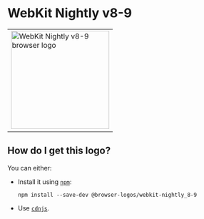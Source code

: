 # WebKit Nightly v8-9

<table>
    <tr height=230>
        <td>
            <a href="https://github.com/alrra/browser-logos/tree/40b2ae7759701f34af7bfbc76443fba3c73a12d3/src/archive/webkit-nightly_8-9">
                <img width=220 src="https://raw.githubusercontent.com/alrra/browser-logos/40b2ae7759701f34af7bfbc76443fba3c73a12d3/src/archive/webkit-nightly_8-9/webkit-nightly_8-9_512x512.png" alt="WebKit Nightly v8-9 browser logo">
            </a>
        </td>
    </tr>
</table>

## How do I get this logo?

You can either:

* Install it using [`npm`][npm]:

  `npm install --save-dev @browser-logos/webkit-nightly_8-9`

* Use [`cdnjs`][cdnjs].

<!-- Link labels: -->

[cdnjs]: https://cdnjs.com/libraries/browser-logos
[npm]: https://www.npmjs.com/
